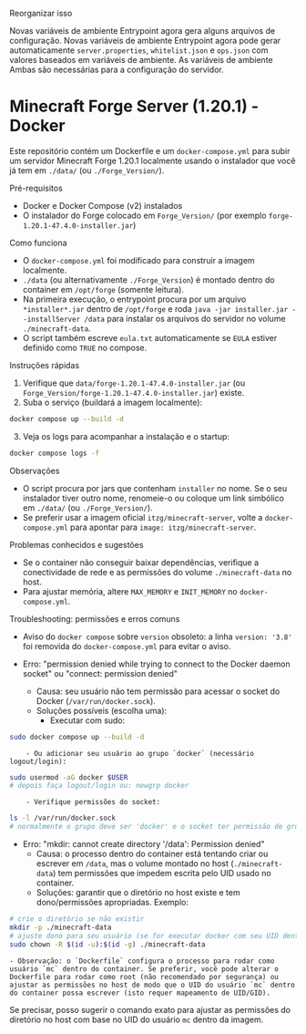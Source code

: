 Reorganizar isso


Novas variáveis de ambiente
Entrypoint agora gera alguns arquivos de configuração.
Novas variáveis de ambiente
Entrypoint agora pode gerar automaticamente `server.properties`, `whitelist.json` e `ops.json` com valores baseados em variáveis de ambiente.
As variáveis de ambiente
Ambas são necessárias para a configuração do servidor.
# Minecraft Forge Server (1.20.1) - Docker

Este repositório contém um Dockerfile e um `docker-compose.yml` para subir um servidor Minecraft Forge 1.20.1 localmente usando o instalador que você já tem em `./data/` (ou `./Forge_Version/`).

Pré-requisitos
- Docker e Docker Compose (v2) instalados
- O instalador do Forge colocado em `Forge_Version/` (por exemplo `forge-1.20.1-47.4.0-installer.jar`)

Como funciona
- O `docker-compose.yml` foi modificado para construir a imagem localmente.
- `./data` (ou alternativamente `./Forge_Version`) é montado dentro do container em `/opt/forge` (somente leitura).
- Na primeira execução, o entrypoint procura por um arquivo `*installer*.jar` dentro de `/opt/forge` e roda `java -jar installer.jar --installServer /data` para instalar os arquivos do servidor no volume `./minecraft-data`.
- O script também escreve `eula.txt` automaticamente se `EULA` estiver definido como `TRUE` no compose.

Instruções rápidas
1. Verifique que `data/forge-1.20.1-47.4.0-installer.jar` (ou `Forge_Version/forge-1.20.1-47.4.0-installer.jar`) existe.
2. Suba o serviço (buildará a imagem localmente):

```bash
docker compose up --build -d
```

3. Veja os logs para acompanhar a instalação e o startup:

```bash
docker compose logs -f
```

Observações
- O script procura por jars que contenham `installer` no nome. Se o seu instalador tiver outro nome, renomeie-o ou coloque um link simbólico em `./data/` (ou `./Forge_Version/`).
- Se preferir usar a imagem oficial `itzg/minecraft-server`, volte a `docker-compose.yml` para apontar para `image: itzg/minecraft-server`.

Problemas conhecidos e sugestões
- Se o container não conseguir baixar dependências, verifique a conectividade de rede e as permissões do volume `./minecraft-data` no host.
- Para ajustar memória, altere `MAX_MEMORY` e `INIT_MEMORY` no `docker-compose.yml`.

Troubleshooting: permissões e erros comuns

- Aviso do `docker compose` sobre `version` obsoleto: a linha `version: '3.8'` foi removida do `docker-compose.yml` para evitar o aviso.

- Erro: "permission denied while trying to connect to the Docker daemon socket" ou "connect: permission denied"
	- Causa: seu usuário não tem permissão para acessar o socket do Docker (`/var/run/docker.sock`).
	- Soluções possíveis (escolha uma):
		- Executar com sudo:

```bash
sudo docker compose up --build -d
```

		- Ou adicionar seu usuário ao grupo `docker` (necessário logout/login):

```bash
sudo usermod -aG docker $USER
# depois faça logout/login ou: newgrp docker
```

		- Verifique permissões do socket:

```bash
ls -l /var/run/docker.sock
# normalmente o grupo deve ser 'docker' e o socket ter permissão de grupo rw
```

- Erro: "mkdir: cannot create directory '/data': Permission denied"
	- Causa: o processo dentro do container está tentando criar ou escrever em `/data`, mas o volume montado no host (`./minecraft-data`) tem permissões que impedem escrita pelo UID usado no container.
	- Soluções: garantir que o diretório no host existe e tem dono/permissões apropriadas. Exemplo:

```bash
# crie o diretório se não existir
mkdir -p ./minecraft-data
# ajuste dono para seu usuário (se for executar docker com seu UID dentro do container, ou use root do container)
sudo chown -R $(id -u):$(id -g) ./minecraft-data
```

	- Observação: o `Dockerfile` configura o processo para rodar como usuário `mc` dentro do container. Se preferir, você pode alterar o Dockerfile para rodar como root (não recomendado por segurança) ou ajustar as permissões no host de modo que o UID do usuário `mc` dentro do container possa escrever (isto requer mapeamento de UID/GID).

Se precisar, posso sugerir o comando exato para ajustar as permissões do diretório no host com base no UID do usuário `mc` dentro da imagem.


